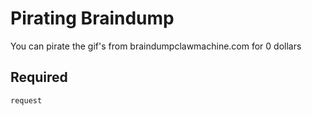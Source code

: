 
# Pirating Braindump

You can pirate the gif's from braindumpclawmachine.com for 0 dollars 


## Required
    request
    

